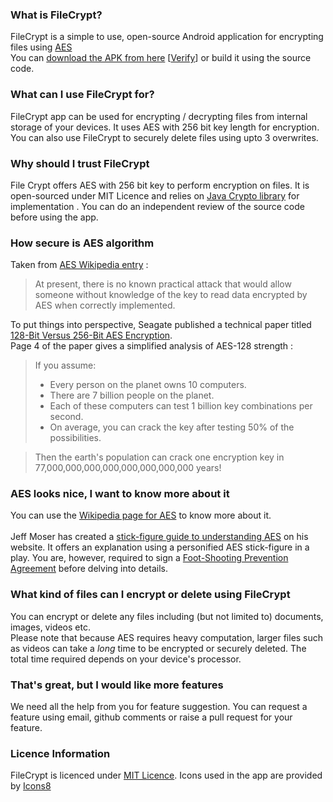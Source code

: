 ### What is FileCrypt?
FileCrypt is a simple to use, open-source Android application for encrypting files using [AES](https://en.wikipedia.org/wiki/Advanced_Encryption_Standard)  
You can [download the APK from here](https://github.com/steptowards/FileCrypt/blob/master/app/release/FileCrypt_v1.0.apk?raw=true) [[Verify](https://raw.githubusercontent.com/steptowards/FileCrypt/master/app/release/Verify.txt?raw=true)] or build it using the source code.

### What can I use FileCrypt for?
FileCrypt app can be used for encrypting / decrypting files from internal storage of your devices. It uses AES with 256 bit key length for encryption. You can also use FileCrypt to securely delete files using upto 3 overwrites.

### Why should I trust FileCrypt
File Crypt offers AES with 256 bit key to perform encryption on files. It is open-sourced under MIT Licence and relies on [Java Crypto library](https://docs.oracle.com/javase/7/docs/api/javax/crypto/package-use.html#javax.crypto) for implementation . You can do an independent review of the source code before using the app.

### How secure is AES algorithm 
Taken from [AES Wikipedia entry](https://en.wikipedia.org/wiki/Advanced_Encryption_Standard#Known_attacks) : 
> At present, there is no known practical attack that would allow someone without knowledge of the key to read data encrypted by AES when correctly implemented.

To put things into perspective, Seagate published a technical paper titled [128-Bit Versus 256-Bit AES Encryption](http://www.axantum.com/AxCrypt/etc/seagate128vs256.pdf).  
Page 4 of the paper gives a simplified analysis of AES-128 strength :  

> If you assume:
>   * Every person on the planet owns 10 computers.
>   * There are 7 billion people on the planet.
>   * Each of these computers can test 1 billion key combinations per second.
>   * On average, you can crack the key after testing 50% of the possibilities.

> Then the earth's population can crack one encryption key in 77,000,000,000,000,000,000,000,000 years!

### AES looks nice, I want to know more about it
You can use the [Wikipedia page for AES](https://en.wikipedia.org/wiki/Advanced_Encryption_Standard) to know more about it.  
<br>
Jeff Moser has created a [stick-figure guide to understanding AES](http://www.moserware.com/2009/09/stick-figure-guide-to-advanced.html) on his website. It offers an explanation using a personified AES stick-figure in a play. You are, however, required to sign a [Foot-Shooting Prevention Agreement](http://www.moserware.com/assets/stick-figure-guide-to-advanced/aes_act_3_scene_02_agreement_1100.png) before delving into details. 

### What kind of files can I encrypt or delete using FileCrypt
You can encrypt or delete any files including (but not limited to) documents, images, videos etc.  
Please note that because AES requires heavy computation, larger files such as videos can take a _long_ time to be encrypted or securely deleted. The total time required depends on your device's processor.  

### That's great, but I would like more features
We need all the help from you for feature suggestion. You can request a feature using email, github comments or raise a pull request for your feature.

### Licence Information
FileCrypt is licenced under [MIT Licence](https://github.com/steptowards/FileCrypt/blob/master/LICENCE).
Icons used in the app are provided by [Icons8](https://icons8.com)
